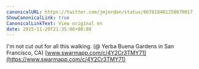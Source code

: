 ```yaml
---
canonicalURL: https://twitter.com/jmjordan/status/667818481258070017
ShowCanonicalLink: true
CanonicalLinkText: View original on
date: 2015-11-20T21:35:08+00:00
---
```

I'm not cut out for all this walking. (@ Yerba Buena Gardens in San Francisco, CA) [www.swarmapp.com/c/4Y2Cr3TMY71](https://www.swarmapp.com/c/4Y2Cr3TMY71)